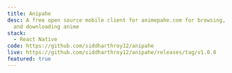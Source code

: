```yaml
---
title: Anipahe
desc: A free open source mobile client for animepahe.com for browsing, watching
  and downloading anime
stack:
  - React Native
code: https://github.com/siddharthroy12/anipahe
live: https://github.com/siddharthroy12/anipahe/releases/tag/v1.0.0
featured: true
---
```

